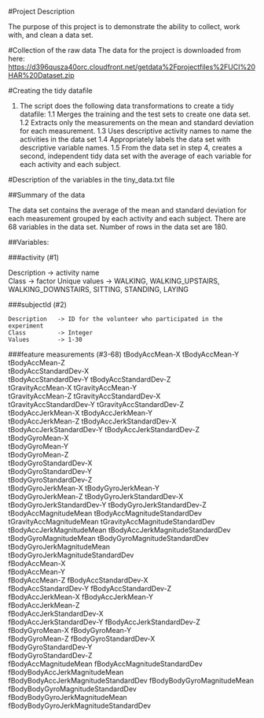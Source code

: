 #Project Description

  The purpose of this project is to demonstrate the ability to collect, work with, and clean a data set.
  
#Collection of the raw data
  The data for the project is downloaded from here:
  https://d396qusza40orc.cloudfront.net/getdata%2Fprojectfiles%2FUCI%20HAR%20Dataset.zip
  
#Creating the tidy datafile

  1. The script does the following data transformations to create a tidy datafile:
     1.1 Merges the training and the test sets to create one data set.
     1.2 Extracts only the measurements on the mean and standard deviation for each measurement. 
     1.3 Uses descriptive activity names to name the activities in the data set
     1.4 Appropriately labels the data set with descriptive variable names. 
     1.5 From the data set in step 4, creates a second, independent tidy data set with the average of each variable for each activity and each subject.

#Description of the variables in the tiny_data.txt file

##Summary of the data

 The data set contains the average of the mean and standard deviation for each measurement grouped by each activity and each subject.
 There are 68 variables in the data set. 
 Number of rows in the data set are 180.
 
##Variables:
  
###activity (#1) 
   
   Description    -> activity name  
   Class          -> factor
   Unique values  -> WALKING, WALKING_UPSTAIRS, WALKING_DOWNSTAIRS, SITTING, STANDING, LAYING
   
  
###subjectId (#2)
    
	Description   -> ID for the volunteer who participated in the experiment
	Class         -> Integer
	Values        -> 1-30
###feature measurements (#3-68)
  tBodyAccMean-X
  tBodyAccMean-Y                       
  tBodyAccMean-Z                       
  tBodyAccStandardDev-X                
  tBodyAccStandardDev-Y
  tBodyAccStandardDev-Z                
  tGravityAccMean-X
  tGravityAccMean-Y                    
  tGravityAccMean-Z
  tGravityAccStandardDev-X            
  tGravityAccStandardDev-Y
  tGravityAccStandardDev-Z            
  tBodyAccJerkMean-X
  tBodyAccJerkMean-Y                   
  tBodyAccJerkMean-Z
  tBodyAccJerkStandardDev-X            
  tBodyAccJerkStandardDev-Y
  tBodyAccJerkStandardDev-Z            
  tBodyGyroMean-X                      
  tBodyGyroMean-Y                     
  tBodyGyroMean-Z                      
  tBodyGyroStandardDev-X              
  tBodyGyroStandardDev-Y              
  tBodyGyroStandardDev-Z               
  tBodyGyroJerkMean-X
  tBodyGyroJerkMean-Y                  
  tBodyGyroJerkMean-Z
  tBodyGyroJerkStandardDev-X
  tBodyGyroJerkStandardDev-Y
  tBodyGyroJerkStandardDev-Z
  tBodyAccMagnitudeMean
  tBodyAccMagnitudeStandardDev        
  tGravityAccMagnitudeMean
  tGravityAccMagnitudeStandardDev      
  tBodyAccJerkMagnitudeMean
  tBodyAccJerkMagnitudeStandardDev     
  tBodyGyroMagnitudeMean
  tBodyGyroMagnitudeStandardDev        
  tBodyGyroJerkMagnitudeMean            
  tBodyGyroJerkMagnitudeStandardDev    
  fBodyAccMean-X                      
  fBodyAccMean-Y                       
  fBodyAccMean-Z 
  fBodyAccStandardDev-X                
  fBodyAccStandardDev-Y 
  fBodyAccStandardDev-Z                
  fBodyAccJerkMean-X 
  fBodyAccJerkMean-Y                   
  fBodyAccJerkMean-Z  
  fBodyAccJerkStandardDev-X           
  fBodyAccJerkStandardDev-Y 
  fBodyAccJerkStandardDev-Z            
  fBodyGyroMean-X 
  fBodyGyroMean-Y                      
  fBodyGyroMean-Z
  fBodyGyroStandardDev-X               
  fBodyGyroStandardDev-Y  
  fBodyGyroStandardDev-Z               
  fBodyAccMagnitudeMean 
  fBodyAccMagnitudeStandardDev        
  fBodyBodyAccJerkMagnitudeMean
  fBodyBodyAccJerkMagnitudeStandardDev
  fBodyBodyGyroMagnitudeMean   
  fBodyBodyGyroMagnitudeStandardDev    
  fBodyBodyGyroJerkMagnitudeMean  
  fBodyBodyGyroJerkMagnitudeStandardDev
  
  
 
